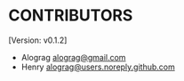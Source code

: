 # CONTRIBUTORS

[Version: v0.1.2]

- Alograg <alograg@gmail.com>
- Henry <alograg@users.noreply.github.com>
